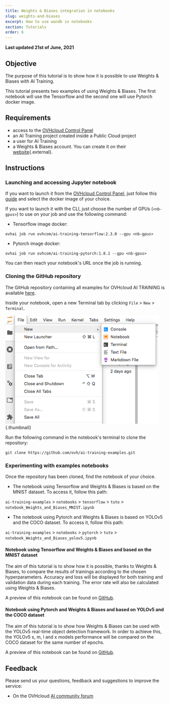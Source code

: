 ```yaml
---
title: Weights & Biases integration in notebooks
slug: weights-and-biases
excerpt: How to use wandb in notebooks
section: Tutorials
order: 6
---
```


**Last updated 21st of June, 2021**

## Objective

The purpose of this tutorial is to show how it is possible to use Weights & Biases with AI Training.

This tutorial presents two examples of using Weights & Biases. The first notebook will use the Tensorflow and the second one will use Pytorch docker image.

## Requirements

- access to the [OVHcloud Control Panel](https://ca.ovh.com/auth/?action=gotomanager&from=https://www.ovh.com/asia/&ovhSubsidiary=asia)
- an AI Training project created inside a Public Cloud project
- a user for AI Training
- a Weights & Biases account. You can create it on their [website](https://wandb.ai/site){.external}.

## Instructions

### Launching and accessing Jupyter notebook

If you want to launch it from the [OVHcloud Control Panel](https://ca.ovh.com/auth/?action=gotomanager&from=https://www.ovh.com/asia/&ovhSubsidiary=asia), just follow this [guide](../start-use-notebooks) and select the docker image of your choice.

If you want to launch it with the CLI, just choose the number of GPUs (`<nb-gpus>`) to use on your job and use the following command:

- Tensorflow image docker:

``` {.bash}
ovhai job run ovhcom/ai-training-tensorflow:2.3.0 --gpu <nb-gpus>
```

- Pytorch image docker:

``` {.bash}
ovhai job run ovhcom/ai-training-pytorch:1.8.1 --gpu <nb-gpus>
```

You can then reach your notebook's URL once the job is running.

### Cloning the GitHub repository

The GitHub repository containing all examples for OVHcloud AI TRAINING is available [here](https://github.com/ovh/ai-training-examples).

Inside your notebook, open a new Terminal tab by clicking `File` > `New` > `Terminal`.

![image](images/new-terminal.png){.thumbnail}

Run the following command in the notebook's terminal to clone the repository:

``` {.bash}
git clone https://github.com/ovh/ai-training-examples.git
```

### Experimenting with examples notebooks

Once the repository has been cloned, find the notebook of your choice.

- The notebook using Tensorflow and Weights & Biases is based on the MNIST dataset. To access it, follow this path:

`ai-training-examples` > `notebooks` > `tensorflow` > `tuto` > `notebook_Weights_and_Biases_MNIST.ipynb`

- The notebook using Pytorch and Weights & Biases is based on YOLOv5 and the COCO dataset. To access it, follow this path:

`ai-training-examples` > `notebooks` > `pytorch` > `tuto` > `notebook_Weights_and_Biases_yolov5.ipynb`

#### Notebook using Tensorflow and Weights & Biases and based on the MNIST dataset

The aim of this tutorial is to show how it is possible, thanks to Weights & Biases, to compare the results of trainings according to the chosen hyperparameters. Accuracy and loss will be displayed for both training and validation data during each training. The error rate will also be calculated using Weights & Biases.

A preview of this notebook can be found on [GitHub](https://github.com/ovh/ai-training-examples/blob/main/notebooks/tensorflow/tuto/notebook_Weights_and_Biases_MNIST.ipynb).

#### Notebook using Pytorch and Weights & Biases and based on YOLOv5 and the COCO dataset

The aim of this tutorial is to show how Weights & Biases can be used with the YOLOv5 real-time object detection framework. In order to achieve this, the YOLOv5 s, m, l and x models performance will be compared on the COCO dataset for the same number of epochs.

A preview of this notebook can be found on [GitHub](https://github.com/ovh/ai-training-examples/blob/main/notebooks/pytorch/tuto/notebook_Weights_and_Biases_yolov5.ipynb).

## Feedback

Please send us your questions, feedback and suggestions to improve the service:

- On the OVHcloud [AI community forum](https://community.ovh.com/en/c/Data-AI)

